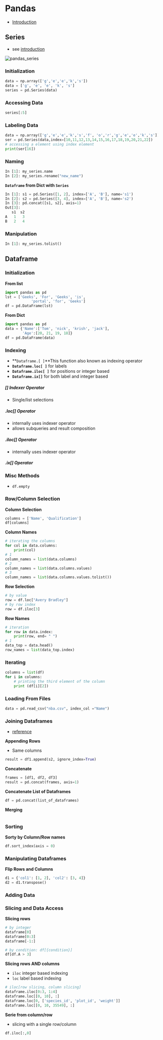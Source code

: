 # Pandas

- [Introduction](https://www.geeksforgeeks.org/python-pandas-dataframe/)





## Series

- see [introduction](https://www.geeksforgeeks.org/python-pandas-series/)

![pandas_series](/Users/matthias/dev/coding_quickstarter/Python/img/pandas_series.png)

### Initialization

```python
data = np.array(['g','e','e','k','s'])
data = ['g', 'e', 'e', 'k', 's']
series = pd.Series(data)
```

### Accessing Data

```python
series[:5]
```

### Labeling Data

```python
data = np.array(['g','e','e','k','s','f', 'o','r','g','e','e','k','s'])
ser = pd.Series(data,index=[10,11,12,13,14,15,16,17,18,19,20,21,22])
# accessing a element using index element
print(ser[16])
```

### Naming

```python
In [1]: my_series.name
In [2]: my_series.rename("new_name")
```

**`Dataframe` from Dict with `Series`**

```python
In [1]: s1 = pd.Series([1, 2], index=['A', 'B'], name='s1')
In [2]: s2 = pd.Series([3, 4], index=['A', 'B'], name='s2')
In [3]: pd.concat([s1, s2], axis=1)
Out[3]:
   s1  s2
A   1   3
B   2   4
```

### Manipulation

```python
In [1]: my_series.tolist()
```



## Dataframe

### Initialization

**From list**

```python
import pandas as pd
lst = ['Geeks', 'For', 'Geeks', 'is', 
            'portal', 'for', 'Geeks']
df = pd.DataFrame(lst)
```

**From Dict**

```python
import pandas as pd
data = {'Name':['Tom', 'nick', 'krish', 'jack'],
        'Age':[20, 21, 19, 18]}
df = pd.DataFrame(data)
```





### Indexing

- **`Dataframe.[ ]`**This function also known as indexing operator
- **`Dataframe.loc[ ]`** for labels
- **`Dataframe.iloc[ ]`** for positions or integer based
- **`Dataframe.ix[]`**  for both label and integer based



##### **[]** Indexer Operator

- Single/list selections

##### .loc[] Operator

- internally uses indexer operator
- allows subqueries and result composition

##### .iloc[] Operator

- internally uses indexer operator

##### .ix[] Operator





### Misc Methods

- `df.empty`





### Row/Column Selection

**Column Selection**

```python
columns = ['Name', 'Qualification']
df[columns]
```

**Column Names**

```python
# iterating the columns 
for col in data.columns: 
    print(col) 
# 1
column_names = list(data.columns) 
# 2
column_names = list(data.columns.values)
# 3
column_names = list(data.columns.values.tolist())
```

**Row Selection**

```python
# by value
row = df.loc["Avery Bradley"]
# by row index
row = df.iloc[3]
```

**Row Names**

```python
# iteration
for row in data.index: 
    print(row, end= " ") 
# 1
data_top = data.head() 
row_names = list(data_top.index)
```

### Iterating

```python
columns = list(df)
for i in columns:
    # printing the third element of the column
    print (df[i][2])
```



### Loading From Files

```python
data = pd.read_csv("nba.csv", index_col ="Name")
```



### Joining Dataframes

- [reference](https://pandas.pydata.org/pandas-docs/stable/user_guide/merging.html)



**Appending Rows**

- Same columns

```python
result = df1.append(s2, ignore_index=True)
```

**Concatenate**

```python
frames = [df1, df2, df3]
result = pd.concat(frames, axis=1)
```

**Concatenate List of Dataframes**

```python
df = pd.concat(list_of_dataframes)
```

**Merging**

```python

```





### Sorting

**Sorty by Column/Row names**

```python
df.sort_index(axis = 0)
```









### Manipulating Dataframes

**Flip Rows and Columns**

```python
d1 = {'col1': [1, 2], 'col2': [3, 4]}
d2 = d1.transpose()
```



### Adding Data



### Slicing and Data Access

**Slicing rows**

```python
# by integer
dataframe[0]
dataframe[0:3]
dataframe[-1:]

# by condition: df[{condition}]
df[df.A > 3]
```



**Slicing rows AND columns**

- `iloc` integer based indexing
- `loc` label based indexing

```python
# iloc[row slicing, column slicing]
dataframe.iloc[0:3, 1:4]
dataframe.loc[[0, 10], :]
dataframe.loc[0, ['species_id', 'plot_id', 'weight']]
dataframe.loc[[0, 10, 35549], :]
```

**Serie from column/row**

- slicing with a single row/column

```python
df.iloc[:,0]
```

